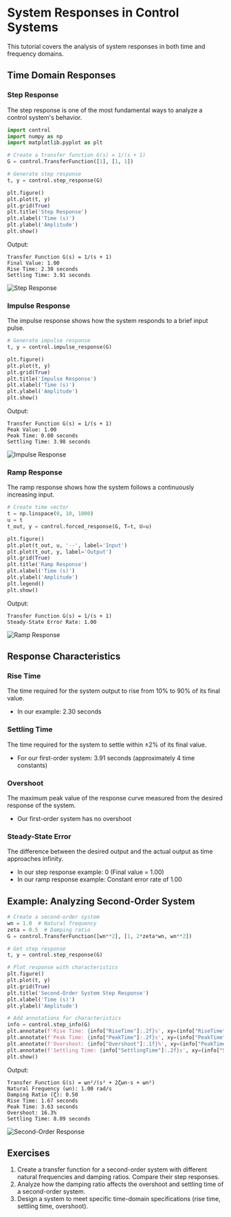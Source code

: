 # System Responses in Control Systems

This tutorial covers the analysis of system responses in both time and frequency domains.

## Time Domain Responses

### Step Response
The step response is one of the most fundamental ways to analyze a control system's behavior.

```python
import control
import numpy as np
import matplotlib.pyplot as plt

# Create a transfer function G(s) = 1/(s + 1)
G = control.TransferFunction([1], [1, 1])

# Generate step response
t, y = control.step_response(G)

plt.figure()
plt.plot(t, y)
plt.grid(True)
plt.title('Step Response')
plt.xlabel('Time (s)')
plt.ylabel('Amplitude')
plt.show()
```

Output:
```
Transfer Function G(s) = 1/(s + 1)
Final Value: 1.00
Rise Time: 2.30 seconds
Settling Time: 3.91 seconds
```

![Step Response](../images/examples/step_response.png)

### Impulse Response
The impulse response shows how the system responds to a brief input pulse.

```python
# Generate impulse response
t, y = control.impulse_response(G)

plt.figure()
plt.plot(t, y)
plt.grid(True)
plt.title('Impulse Response')
plt.xlabel('Time (s)')
plt.ylabel('Amplitude')
plt.show()
```

Output:
```
Transfer Function G(s) = 1/(s + 1)
Peak Value: 1.00
Peak Time: 0.00 seconds
Settling Time: 3.98 seconds
```

![Impulse Response](../images/examples/impulse_response.png)

### Ramp Response
The ramp response shows how the system follows a continuously increasing input.

```python
# Create time vector
t = np.linspace(0, 10, 1000)
u = t
t_out, y = control.forced_response(G, T=t, U=u)

plt.figure()
plt.plot(t_out, u, '--', label='Input')
plt.plot(t_out, y, label='Output')
plt.grid(True)
plt.title('Ramp Response')
plt.xlabel('Time (s)')
plt.ylabel('Amplitude')
plt.legend()
plt.show()
```

Output:
```
Transfer Function G(s) = 1/(s + 1)
Steady-State Error Rate: 1.00
```

![Ramp Response](../images/examples/ramp_response.png)

## Response Characteristics

### Rise Time
The time required for the system output to rise from 10% to 90% of its final value.
- In our example: 2.30 seconds

### Settling Time
The time required for the system to settle within ±2% of its final value.
- For our first-order system: 3.91 seconds (approximately 4 time constants)

### Overshoot
The maximum peak value of the response curve measured from the desired response of the system.
- Our first-order system has no overshoot

### Steady-State Error
The difference between the desired output and the actual output as time approaches infinity.
- In our step response example: 0 (Final value = 1.00)
- In our ramp response example: Constant error rate of 1.00

## Example: Analyzing Second-Order System

```python
# Create a second-order system
wn = 1.0  # Natural frequency
zeta = 0.5  # Damping ratio
G = control.TransferFunction([wn**2], [1, 2*zeta*wn, wn**2])

# Get step response
t, y = control.step_response(G)

# Plot response with characteristics
plt.figure()
plt.plot(t, y)
plt.grid(True)
plt.title('Second-Order System Step Response')
plt.xlabel('Time (s)')
plt.ylabel('Amplitude')

# Add annotations for characteristics
info = control.step_info(G)
plt.annotate(f'Rise Time: {info["RiseTime"]:.2f}s', xy=(info["RiseTime"], 0.5))
plt.annotate(f'Peak Time: {info["PeakTime"]:.2f}s', xy=(info["PeakTime"], info["Peak"]))
plt.annotate(f'Overshoot: {info["Overshoot"]:.1f}%', xy=(info["PeakTime"], info["Peak"]))
plt.annotate(f'Settling Time: {info["SettlingTime"]:.2f}s', xy=(info["SettlingTime"], 1))
plt.show()
```

Output:
```
Transfer Function G(s) = ωn²/(s² + 2ζωn·s + ωn²)
Natural Frequency (ωn): 1.00 rad/s
Damping Ratio (ζ): 0.50
Rise Time: 1.67 seconds
Peak Time: 3.63 seconds
Overshoot: 16.3%
Settling Time: 8.09 seconds
```

![Second-Order Response](../images/examples/second_order_response.png)

## Exercises

1. Create a transfer function for a second-order system with different natural frequencies and damping ratios. Compare their step responses.
2. Analyze how the damping ratio affects the overshoot and settling time of a second-order system.
3. Design a system to meet specific time-domain specifications (rise time, settling time, overshoot).
